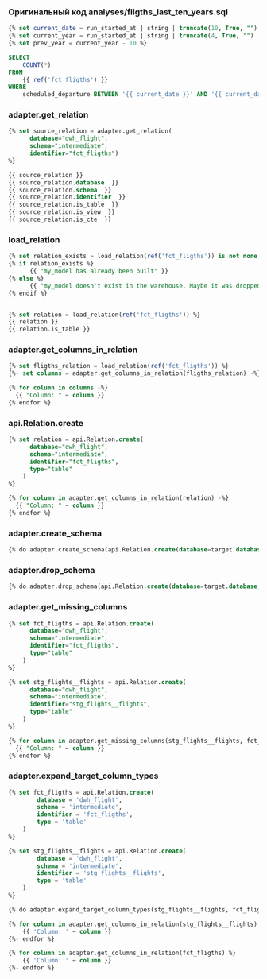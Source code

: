 ### Оригинальный код analyses/fligths_last_ten_years.sql

```sql
{% set current_date = run_started_at | string | truncate(10, True, "")   %}
{% set current_year = run_started_at | string | truncate(4, True, "") | int  %}
{% set prev_year = current_year - 10 %}

SELECT 
    COUNT(*)
FROM
    {{ ref('fct_fligths') }}
WHERE 
    scheduled_departure BETWEEN '{{ current_date }}' AND '{{ current_date | replace(current_year, prev_year) }}'
```

### adapter.get_relation

```sql
{% set source_relation = adapter.get_relation(
      database="dwh_flight",
      schema="intermediate",
      identifier="fct_fligths")
%}

{{ source_relation }}
{{ source_relation.database  }}
{{ source_relation.schema  }}
{{ source_relation.identifier  }}
{{ source_relation.is_table  }}
{{ source_relation.is_view  }}
{{ source_relation.is_cte  }}
```

### load_relation

```sql
{% set relation_exists = load_relation(ref('fct_fligths')) is not none %}
{% if relation_exists %}
      {{ "my_model has already been built" }}
{% else %}
      {{ "my_model doesn't exist in the warehouse. Maybe it was dropped?" }}
{% endif %}


{% set relation = load_relation(ref('fct_fligths')) %}
{{ relation }}
{{ relation.is_table }}
```

### adapter.get_columns_in_relation

```sql
{% set fligths_relation = load_relation(ref('fct_fligths')) %}
{%- set columns = adapter.get_columns_in_relation(fligths_relation) -%}

{% for column in columns -%}
  {{ "Column: " ~ column }}
{% endfor %}
```

### api.Relation.create

```sql
{% set relation = api.Relation.create(
      database="dwh_flight",
      schema="intermediate",
      identifier="fct_fligths",
      type="table"
    ) 
%}

{% for column in adapter.get_columns_in_relation(relation) -%}
  {{ "Column: " ~ column }}
{% endfor %}
```

### adapter.create_schema

```sql
{% do adapter.create_schema(api.Relation.create(database=target.database, schema="my_schema")) %}
```

### adapter.drop_schema

```sql
{% do adapter.drop_schema(api.Relation.create(database=target.database, schema="my_schema")) %}
```

### adapter.get_missing_columns

```sql
{% set fct_fligths = api.Relation.create(
      database="dwh_flight",
      schema="intermediate",
      identifier="fct_fligths",
      type="table"
    ) 
%}

{% set stg_flights__flights = api.Relation.create(
      database="dwh_flight",
      schema="intermediate",
      identifier="stg_flights__flights",
      type="table"
    ) 
%}

{% for column in adapter.get_missing_columns(stg_flights__flights, fct_fligths) -%}
  {{ "Column: " ~ column }}
{% endfor %} 
```

### adapter.expand_target_column_types

```sql
{% set fct_fligths = api.Relation.create(
        database = 'dwh_flight',
        schema = 'intermediate',
        identifier = 'fct_fligths',
        type = 'table'
    ) 
%}

{% set stg_flights__flights = api.Relation.create(
        database = 'dwh_flight',
        schema = 'intermediate',
        identifier = 'stg_flights__flights',
        type = 'table'
    ) 
%}

{% do adapter.expand_target_column_types(stg_flights__flights, fct_fligths) %}

{% for column in adapter.get_columns_in_relation(stg_flights__flights) %}
    {{ 'Column: ' ~ column }}
{%- endfor %} 

{% for column in adapter.get_columns_in_relation(fct_fligths) %}
    {{ 'Column: ' ~ column }}
{%- endfor %} 
```

### 

```sql
```

### 

```sql
```

### 

```sql
```

### 

```sql
```

### 

```sql
```

### 

```sql
```

### 

```sql
```

### 

```sql
```
